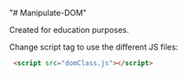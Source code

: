 "# Manipulate-DOM" 

Created for education purposes.

Change script tag to use the different JS files:
```HTML
 <script src="domClass.js"></script>
```
